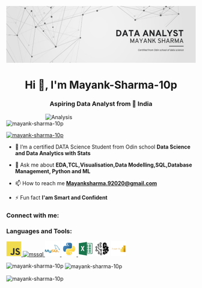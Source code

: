 ![logo](https://github.com/Mayank-Sharma-10P/Mayank-Sharma-10P/blob/main/IMG-20250407-WA0000.jpg) 
<h1 align="center">Hi 👋, I'm Mayank-Sharma-10p</h1>
<h3 align="center">Aspiring Data Analyst from 🩵 India</h3>

<img align ="right" alt="Analysis " width="400" src="https://i.pinimg.com/originals/fc/71/63/fc71635c7f1b09ed30413f59bb749582.gif">

<p align="left"> <img src="https://komarev.com/ghpvc/?username=mayank-sharma-10p&label=Profile%20views&color=0e75b6&style=flat" alt="mayank-sharma-10p" /> </p>

<p align="left"> <a href="https://github.com/ryo-ma/github-profile-trophy"><img src="https://github-profile-trophy.vercel.app/?username=mayank-sharma-10p" alt="mayank-sharma-10p" /></a> </p>

- 🌱 I’m a certified DATA Science Student from Odin school **Data Science and Data Analytics with Stats**

- 💬 Ask me about **EDA,TCL,Visualisation,Data Modelling,SQL,Database Management, Python and ML**

- 📫 How to reach me **Mayanksharma.92020@gmail.com**

- ⚡ Fun fact **I'am Smart and Confident**

<h3 align="left">Connect with me:</h3>
<p align="left">
</p>

<h3 align="left">Languages and Tools:</h3>
<p align="left"> <a href="https://developer.mozilla.org/en-US/docs/Web/JavaScript" target="_blank" rel="noreferrer"> <img src="https://raw.githubusercontent.com/devicons/devicon/master/icons/javascript/javascript-original.svg" alt="javascript" width="40" height="40"/> </a> <a href="https://www.microsoft.com/en-us/sql-server" target="_blank" rel="noreferrer"> <img src="https://www.svgrepo.com/show/303229/microsoft-sql-server-logo.svg" alt="mssql" width="40" height="40"/> </a> <a href="https://www.mysql.com/" target="_blank" rel="noreferrer"> <img src="https://raw.githubusercontent.com/devicons/devicon/master/icons/mysql/mysql-original-wordmark.svg" alt="mysql" width="40" height="40"/> </a> <a href="https://www.python.org" target="_blank" rel="noreferrer"> <img src="https://raw.githubusercontent.com/devicons/devicon/master/icons/python/python-original.svg" alt="python" width="40" height="40"/> </a>
 <img src="https://github.com/Mayank-Sharma-10P/Mayank-Sharma-10P/blob/main/images%20(1).png" alt="Exel" width="40" height="40"/> 
 <img src="https://github.com/Mayank-Sharma-10P/Mayank-Sharma-10P/blob/main/images.jpeg" alt="ML" width="40" height="40"/> 
<img src="https://github.com/Mayank-Sharma-10P/Mayank-Sharma-10P/blob/main/images.png" alt="PowerBI" width="40" height="40"/> 
</p>

<p><img align="left" src="https://github-readme-stats.vercel.app/api/top-langs?username=mayank-sharma-10p&show_icons=true&locale=en&layout=compact" alt="mayank-sharma-10p" /></p>

<p>&nbsp;<img align="center" src="https://github-readme-stats.vercel.app/api?username=mayank-sharma-10p&show_icons=true&locale=en" alt="mayank-sharma-10p" /></p>

<p><img align="center" src="https://github-readme-streak-stats.herokuapp.com/?user=mayank-sharma-10p&" alt="mayank-sharma-10p" /></p>


<!--
**Mayank-Sharma-10P/Mayank-Sharma-10P** is a ✨ _special_ ✨ repository because its `README.md` (this file) appears on your GitHub profile.

Here are some ideas to get you started:

- 🔭 I’m currently working on ...
- 🌱 I’m currently learning ...
- 👯 I’m looking to collaborate on ...
- 🤔 I’m looking for help with ...
- 💬 Ask me about ...
- 📫 How to reach me: ...
- 😄 Pronouns: ...
- ⚡ Fun fact: ...
-->
